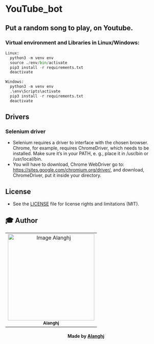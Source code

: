 # YouTube_bot

## Put a random song to play, on Youtube.

### Virtual environment and Libraries in Linux/Windows:

```python 
Linux:
  python3 -m venv env
  source ./env/bin/activate
  pip3 install -r requirements.txt
  deactivate
  
Windows:
  python3 -m venv env
  .\env\Scripts\activate
  pip3 install -r requirements.txt
  deactivate
```

## Drivers

### **Selenium driver**
* Selenium requires a driver to interface with the chosen browser. Chrome, for example, requires ChromeDriver, which needs to be installed. Make sure it’s in your PATH, e. g., place it in /usr/bin or /usr/local/bin.
* You will have to download, Chrome WebDriver go to: https://sites.google.com/chromium.org/driver/, and download, ChromeDriver, put it inside your directory.


## License

* See the [LICENSE](LICENSE.md) file for license rights and limitations (MIT).


## :mortar_board: Author

<table align="center">
    <tr>
        <td align="center">
            <a href="https://github.com/Alanghj">
                <img src="https://avatars.githubusercontent.com/u/81534309?s=400&u=647f4710e89a234faa1b8e6c2097f752d558d68d&v=4" width="270px;" height="270px;" alt="Image Alanghj" />
                <br />
                <sub><b>Alanghj</b></sub>
            </a>
        </td>    
    </tr>
</table>
<h4 align="center">
   Made by <a href="https://github.com/Alanghj" target="#"> Alanghj</a>
</h4>

